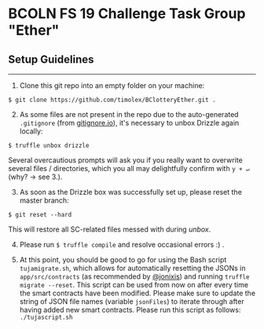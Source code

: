 # BCOLN FS 19 Challenge Task Group "Ether"

## Setup Guidelines
-------------------

1. Clone this git repo into an empty folder on your machine:

  `$ git clone https://github.com/timolex/BClotteryEther.git .`

2. As some files are not present in the repo due to the auto-generated `.gitignore` (from [gitignore.io](gitignore.io)), it's necessary to unbox Drizzle again locally:

  `$ truffle unbox drizzle`

  Several overcautious prompts will ask you if you really want to overwrite several files / directories, which you all may delightfully confirm with `y + ↵` (why? -> see 3.).

3. As soon as the Drizzle box was successfully set up, please reset the master branch:

  `$ git reset --hard`

  This will restore all SC-related files messed with during _unbox_.

4. Please run `$ truffle compile` and resolve occasional errors :) .

5. At this point, you should be good to go for using the Bash script `tujamigrate.sh`, which allows for automatically resetting the JSONs in `app/src/contracts` (as recommended by [@jonixis](github.com/jonixis)) and running `truffle migrate --reset`. This script can be used from now on after every time the smart contracts have been modified. Please make sure to update the string of JSON file names (variable `jsonFiles`) to iterate through after having added new smart contracts. Please run this script as follows:
  `./tujascript.sh`

